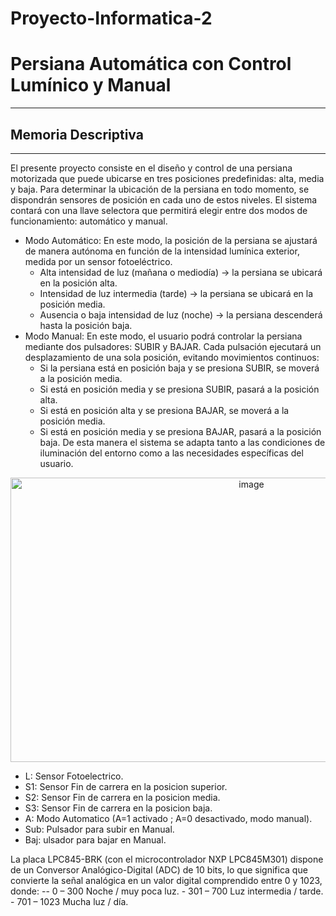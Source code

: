 # Proyecto-Informatica-2

# Persiana Automática con Control Lumínico y Manual
---
## Memoria Descriptiva
---
El presente proyecto consiste en el diseño y control de una persiana motorizada que puede ubicarse en tres posiciones predefinidas: alta, media y baja. Para determinar la ubicación de la persiana en todo momento, se dispondrán sensores de posición en cada uno de estos niveles.
El sistema contará con una llave selectora que permitirá elegir entre dos modos de funcionamiento: automático y manual.
- Modo Automático:
En este modo, la posición de la persiana se ajustará de manera autónoma en función de la intensidad lumínica exterior, medida por un sensor fotoeléctrico.
    - Alta intensidad de luz (mañana o mediodía) → la persiana se ubicará en la posición alta.
    - Intensidad de luz intermedia (tarde) → la persiana se ubicará en la posición media.
    - Ausencia o baja intensidad de luz (noche) → la persiana descenderá hasta la posición baja.
- Modo Manual:
En este modo, el usuario podrá controlar la persiana mediante dos pulsadores: SUBIR y BAJAR. Cada pulsación ejecutará un desplazamiento de una sola posición, evitando movimientos continuos:
    - Si la persiana está en posición baja y se presiona SUBIR, se moverá a la posición media.
    - Si está en posición media y se presiona SUBIR, pasará a la posición alta.
    - Si está en posición alta y se presiona BAJAR, se moverá a la posición media.
    - Si está en posición media y se presiona BAJAR, pasará a la posición baja.
De esta manera el sistema se adapta tanto a las condiciones de iluminación del entorno como a las necesidades específicas del usuario.

<p align="center">
<img width="755" height="455" alt="image" src="https://github.com/user-attachments/assets/e0841a08-b6ef-4422-9173-0b157ed62b0b" />

- L: Sensor Fotoelectrico.
- S1: Sensor Fin de carrera en la posicion superior.
- S2: Sensor Fin de carrera en la posicion media.
- S3: Sensor Fin de carrera en la posicion baja.
- A: Modo Automatico (A=1 activado ; A=0 desactivado, modo manual).
- Sub: Pulsador para subir en Manual.
- Baj: ulsador para bajar en Manual.

La placa LPC845-BRK (con el microcontrolador NXP LPC845M301) dispone de un Conversor Analógico-Digital (ADC) de 10 bits, lo que significa que convierte la señal analógica en un valor digital comprendido entre 0 y 1023, donde:
    -- 0 – 300	Noche / muy poca luz.
    - 301 – 700	Luz intermedia / tarde.
    - 701 – 1023	Mucha luz / día.
    
